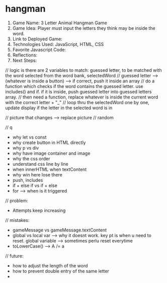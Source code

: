 # hangman

1. Game Name: 3 Letter Animal Hangman Game
2. Game Idea: Player must input the letters they think may be inside the word. 
3. Link to Deployed Game: 
4. Technologies Used: JavaScript, HTML, CSS
5. Favorite Javascript Code:
6. Reflections: 
7. Next Steps:

// logic is there are 2 variables to match: guessed letter, to be matched with the word selected from the word bank, selectedWord
// guessed letter --> (whatever is inside a button) --> if correct, push it inside an array
// do a function which checks if the word contains the guessed letter. use includes() and if. if it is inside, push guessed letter into guessed letters array.
// then need a function, replace whatever is inside the current word with the correct letter + "_"
// loop thru the selectedWord one by one, update display if the letter in the selected word is in 

// picture that changes --> replace picture
// random

// q
- why let vs const
- why create button in HTML directly
- why p vs div
- why have image container and image 
- why the css order
- understand css line by line
- when innerHTML when textContent
- why win here lose there
- push, includes
- if + else if vs if + else
- for --> when is it triggered

// problem: 
- Attempts keep increasing

// mistakes:
- gameMessage vs gameMessage.textContent
- global vs local var --> why it doesnt work. key pt is when u need to reset. global variable --> sometimes perlu reset everytime
- toLowerCase() --> A /= a

// future:
- how to adjust the length of the word
- how to prevent double entry of the same letter
- 
